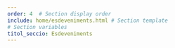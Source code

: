 ```yaml
---
order: 4  # Section display order
include: home/esdeveniments.html # Section template
# Section variables
titol_seccio: Esdeveniments
---
```

